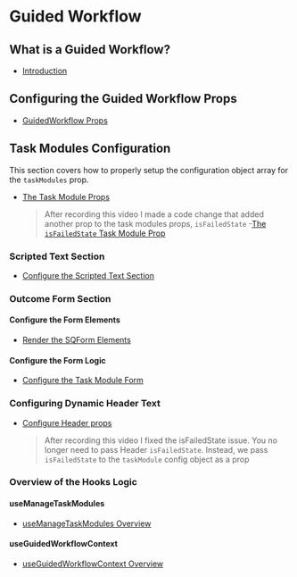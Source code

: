 # Guided Workflow

## What is a Guided Workflow?

- [Introduction](https://www.loom.com/share/f52f92f67f4c40c4914d165370da60e1)

## Configuring the Guided Workflow Props

- [GuidedWorkflow Props](https://www.loom.com/share/f2ec1470214940a18513b5afe094b496)

## Task Modules Configuration

This section covers how to properly setup the configuration object array for the `taskModules` prop.

- [The Task Module Props](https://www.loom.com/share/ca6de9ff9cfc4faba4d500e8c244c5d9)
  > After recording this video I made a code change that added another prop to the task modules props, `isFailedState` -[The `isFailedState` Task Module Prop](https://www.loom.com/share/5a636e9ca7884bcf9697b00ba7f09da2)

### Scripted Text Section

- [Configure the Scripted Text Section](https://www.loom.com/share/015a426f0a5049048e15354e6a1e6770)

### Outcome Form Section

#### Configure the Form Elements

- [Render the SQForm Elements](https://www.loom.com/share/d2065106d14e4669b6fbb65803c8f218)

#### Configure the Form Logic

- [Configure the Task Module Form](https://www.loom.com/share/7eb8774982f1448cb7db961993071a44)

### Configuring Dynamic Header Text

- [Configure Header props](https://www.loom.com/share/081d95bd4abf4396b8d6e8f4948c2887)
  > After recording this video I fixed the isFailedState issue. You no longer need to pass Header `isFailedState`. Instead, we pass `isFailedState` to the `taskModule` config object as a prop

### Overview of the Hooks Logic

#### useManageTaskModules

- [useManageTaskModules Overview](https://www.loom.com/share/8c0debbd75fa408591c403eea688d323)

#### useGuidedWorkflowContext

- [useGuidedWorkflowContext Overview](https://www.loom.com/share/8888fdec6778415080b3cb5efde40d69)
